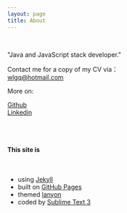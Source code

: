 ```yaml
---
layout: page
title: About
---
```

<br>

<p class="message">
"Java and JavaScript stack developer."
</p>

Contact me for a copy of my CV via：<br />
[wlgq@hotmail.com](mailto:wlgq@hotmail.com)

More on:

<a href="https://github.com/shuson" target="_blank"><i class="fa fa-github-alt"></i> Github</a>
<br />
<a href="https://www.linkedin.com/in/shuson" target="_blank"><i class="fa fa-linkedin-square"></i> Linkedin</a>

<br><br>

#### This site is 
<br>

* using <a href="http://jekyllrb.com" target="_blank">Jekyll</a>
* built on <a href="https://pages.github.com" target="_blank">GitHub Pages</a>
* themed <a href="https://github.com/poole/lanyon" target="_blank">lanyon</a>
* coded by <a href="http://sublimetext.com" target="_blank">Sublime Text 3</a>

<br>
<br>

